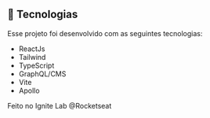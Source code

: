 ## 🚀 Tecnologias

Esse projeto foi desenvolvido com as seguintes tecnologias:

- ReactJs
- Tailwind
- TypeScript
- GraphQL/CMS
- Vite
- Apollo

Feito no Ignite Lab @Rocketseat
